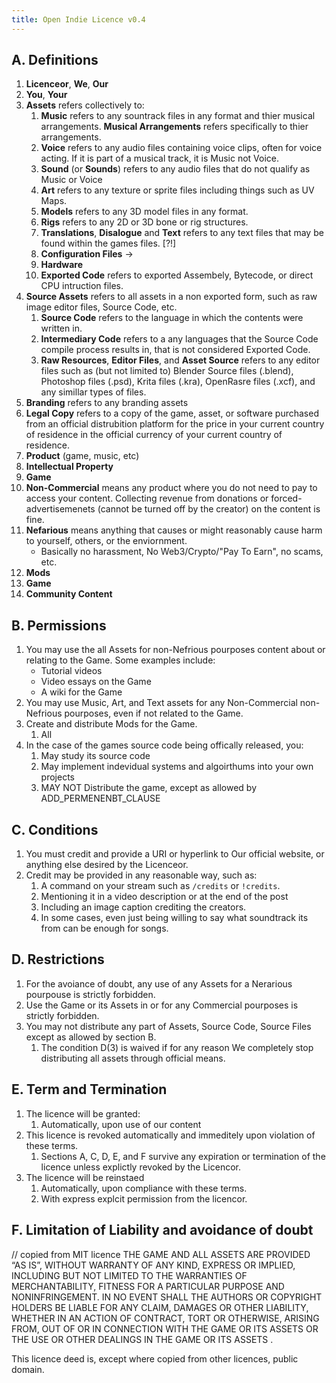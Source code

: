 ```yaml
---
title: Open Indie Licence v0.4
---
```


## A. Definitions

1. **Licenceor**, **We**, **Our**
2. **You**, **Your**
3. **Assets** refers collectively to: 
    1. **Music** refers to any sountrack files in any format and thier musical arrangements. **Musical Arrangements** refers specifically to thier arrangements. 
    2. **Voice** refers to any audio files containing voice clips, often for voice acting. If it is part of a musical track, it is Music not Voice. 
    3. **Sound** (or **Sounds**) refers to any audio files that do not qualify as Music or Voice
    4. **Art** refers to any texture or sprite files including things such as UV Maps. 
    5. **Models** refers to any 3D model files in any format. 
    6. **Rigs** refers to any 2D or 3D bone or rig structures. 
    7. **Translations**, **Disalogue** and **Text** refers to any text files that may be found  within the games files. [?!]
    8. **Configuration Files** ->
    9. **Hardware** 
    10. **Exported Code** refers to exported Assembely, Bytecode, or direct CPU intruction files.
4. **Source Assets** refers to all assets in a non exported form, such as raw image editor files, Source Code, etc. 
    1. **Source Code** refers to the language in which the contents were written in.
    2. **Intermediary Code** refers to a any languages that the Source Code compile process results in, that is not considered Exported Code.
    3. **Raw Resources**, **Editor Files**, and **Asset Source** refers to any editor files such as (but not limited to) Blender Source files (.blend), Photoshop files (.psd), Krita files (.kra), OpenRasre files (.xcf), and any simillar types of files. 
5. **Branding** refers to any branding assets
6. **Legal Copy** refers to a copy of the game, asset, or software purchased from an official distrubition platform for the price in your current country of residence in the official currency of your current country of residence. 
7. **Product** (game, music, etc)
8. **Intellectual Property**
9. **Game** 
9. **Non-Commercial** means any product where you do not need to pay to access your content. Collecting revenue from donations or forced-advertisemenets (cannot be turned off by the creator) on the content is fine. 
9. **Nefarious** means anything that causes or might reasonably cause harm to yourself, others, or the enviornment.
    - Basically no harassment, No Web3/Crypto/"Pay To Earn", no scams, etc.
9. **Mods** 
9. **Game**
9. **Community Content**

## B. Permissions

1. You may use the all Assets for non-Nefrious pourposes content about or relating to the Game. Some examples include: 
    - Tutorial videos
    - Video essays on the Game
    - A wiki for the Game
2. You may use Music, Art, and Text assets for any Non-Commercial non-Nefrious pourposes, even if not related to the Game. 
3. Create and distribute Mods for the Game. 
    1. All
4. In the case of the games source code being offically released, you:
    1. May study its source code
    2. May implement indevidual systems and algoirthums into your own projects
    3. MAY NOT Distribute the game, except as allowed by ADD_PERMENENBT_CLAUSE


## C. Conditions

1. You must credit and provide a URI or hyperlink to Our official website, or anything else desired by the Licenceor. 
2. Credit may be provided in any reasonable way, such as: 
    1. A command on your stream such as `/credits` or `!credits`.
    2. Mentioning it in a video description or at the end of the post
    3. Including an image caption crediting the creators.
    4. In some cases, even just being willing to say what soundtrack its from can be enough for songs.

## D. Restrictions

1. For the avoiance of doubt, any use of any Assets for a Nerarious pourpouse is strictly forbidden.
2. Use the Game or its Assets in or for any Commercial pourposes is strictly forbidden. 
3. You may not distribute any part of Assets, Source Code, Source Files except as allowed by section B.
    1. The condition D(3) is waived if for any reason We completely stop distributing all assets through official means. 

## E. Term and Termination

1. The licence will be granted: 
    1. Automatically, upon use of our content
2. This licence is revoked automatically and immeditely upon violation of these terms. 
    1. Sections A, C, D, E, and F survive any expiration or termination of the licence unless explictly revoked by the Licencor. 
3. The licence will be reinstaed 
    1. Automatically, upon compliance with these terms. 
    2. With express explcit permission from the licencor.

## F. Limitation of Liability and avoidance of doubt

// copied from MIT licence
THE GAME AND ALL ASSETS ARE PROVIDED “AS IS”, WITHOUT WARRANTY OF ANY KIND, EXPRESS OR IMPLIED, INCLUDING BUT NOT LIMITED TO THE WARRANTIES OF MERCHANTABILITY, FITNESS FOR A PARTICULAR PURPOSE AND NONINFRINGEMENT. IN NO EVENT SHALL THE AUTHORS OR COPYRIGHT HOLDERS BE LIABLE FOR ANY CLAIM, DAMAGES OR OTHER LIABILITY, WHETHER IN AN ACTION OF CONTRACT, TORT OR OTHERWISE, ARISING FROM, OUT OF OR IN CONNECTION WITH THE GAME OR ITS ASSETS OR THE USE OR OTHER DEALINGS IN THE GAME OR ITS ASSETS .

This licence deed is, except where copied from other licences, public domain.